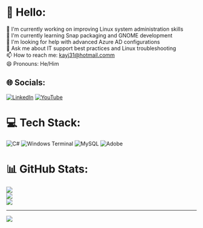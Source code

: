 # 💫 Hello:
🔭 I'm currently working on improving Linux system administration skills<br>🌱 I'm currently learning Snap packaging and GNOME development<br>🤔 I'm looking for help with advanced Azure AD configurations<br>💬 Ask me about IT support best practices and Linux troubleshooting<br>📫 How to reach me: kayj31@hotmail.comm<br>😄 Pronouns: He/Him


## 🌐 Socials:
[![LinkedIn](https://img.shields.io/badge/LinkedIn-%230077B5.svg?logo=linkedin&logoColor=white)](https://linkedin.com/in/kjadebayo) [![YouTube](https://img.shields.io/badge/YouTube-%23FF0000.svg?logo=YouTube&logoColor=white)](https://youtube.com/@sudokj) 

# 💻 Tech Stack:
![C#](https://img.shields.io/badge/c%23-%23239120.svg?style=for-the-badge&logo=csharp&logoColor=white) ![Windows Terminal](https://img.shields.io/badge/Windows%20Terminal-%234D4D4D.svg?style=for-the-badge&logo=windows-terminal&logoColor=white) ![MySQL](https://img.shields.io/badge/mysql-4479A1.svg?style=for-the-badge&logo=mysql&logoColor=white) ![Adobe](https://img.shields.io/badge/adobe-%23FF0000.svg?style=for-the-badge&logo=adobe&logoColor=white)
# 📊 GitHub Stats:
![](https://github-readme-stats.vercel.app/api?username=kjadebayo&theme=dark&hide_border=true&include_all_commits=false&count_private=false)<br/>
![](https://github-readme-streak-stats.herokuapp.com/?user=kjadebayo&theme=dark&hide_border=true)<br/>
![](https://github-readme-stats.vercel.app/api/top-langs/?username=kjadebayo&theme=dark&hide_border=true&include_all_commits=false&count_private=false&layout=compact)

---
[![](https://visitcount.itsvg.in/api?id=kjadebayo&icon=0&color=0)](https://visitcount.itsvg.in)

<!-- Proudly created with GPRM ( https://gprm.itsvg.in ) -->

